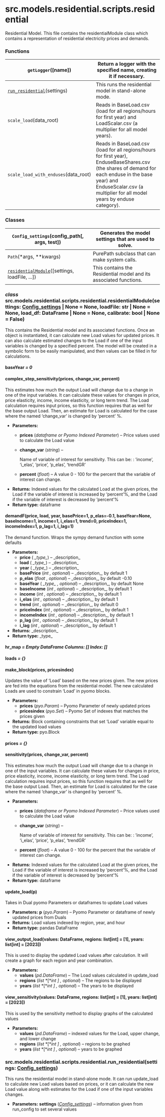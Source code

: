 # src.models.residential.scripts.residential

Residential Model.
This file contains the residentialModule class which contains a representation of residential
electricity prices and demands.

### Functions

| `getLogger`([name])                                                                        | Return a logger with the specified name, creating it if necessary.                                                                                                                                                          |
|--------------------------------------------------------------------------------------------|-----------------------------------------------------------------------------------------------------------------------------------------------------------------------------------------------------------------------------|
| [`run_residential`](#src.models.residential.scripts.residential.run_residential)(settings) | This runs the residential model in stand-alone mode.                                                                                                                                                                        |
| `scale_load`(data_root)                                                                    | Reads in BaseLoad.csv (load for all regions/hours for first year) and LoadScalar.csv (a multiplier for all model years).                                                                                                    |
| `scale_load_with_enduses`(data_root)                                                       | Reads in BaseLoad.csv (load for all regions/hours for first year), EnduseBaseShares.csv (the shares of demand for each enduse in the base year) and EnduseScalar.csv (a multiplier for all model years by enduse category). |

### Classes

| `Config_settings`(config_path[, args, test])                                                                    | Generates the model settings that are used to solve.              |
|-----------------------------------------------------------------------------------------------------------------|-------------------------------------------------------------------|
| `Path`(\*args, \*\*kwargs)                                                                                      | PurePath subclass that can make system calls.                     |
| [`residentialModule`](#src.models.residential.scripts.residential.residentialModule)([settings, loadFile, ...]) | This contains the Residential model and its associated functions. |

### *class* src.models.residential.scripts.residential.residentialModule(settings: [Config_settings](src.common.config_setup.md#src.common.config_setup.Config_settings) | None = None, loadFile: str | None = None, load_df: DataFrame | None = None, calibrate: bool | None = False)

This contains the Residential model and its associated functions. Once an object is
instantiated, it can calculate new Load values for updated prices. It can also calculate
estimated changes to the Load if one of the input variables is changed by a specified percent.
The model will be created in a symbolic form to be easily manipulated, and then values can be
filled in for calculations.

#### baseYear *= 0*

#### complex_step_sensitivity(prices, change_var, percent)

This estimates how much the output Load will change due to a change in one of the input
variables. It can calculate these values for changes in price, price elasticity, income,
income elasticity, or long term trend. The Load calculation requires input prices, so this
function requires that as well for the base output Load. Then, an estimate for Load is
calculated for the case where the named ‘change_var’ is changed by ‘percent’ %.

* **Parameters:**
  * **prices** (*dataframe* *or* *Pyomo Indexed Parameter*) – Price values used to calculate the Load value
  * **change_var** (*string*) – 

    Name of variable of interest for sensitivity. This can be:
    : ’income’, ‘i_elas’, ‘price’, ‘p_elas’, ‘trendGR’
  * **percent** (*float*) – A value 0 - 100 for the percent that the variable of interest can change.
* **Returns:**
  Indexed values for the calculated Load at the given prices, the Load if the variable
  of interest is increased by ‘percent’%, and the Load if the variable of interest is
  decreased by ‘percent’%
* **Return type:**
  dataframe

#### demandF(price, load, year, basePrice=1, p_elas=-0.1, baseYear=None, baseIncome=1, income=1, i_elas=1, trend=0, priceIndex=1, incomeIndex=1, p_lag=1, i_lag=1)

The demand function.  Wraps the sympy demand function with some defaults

* **Parameters:**
  * **price** ( *\_type_*) – \_description_
  * **load** ( *\_type_*) – \_description_
  * **year** ( *\_type_*) – \_description_
  * **basePrice** (*int* *,* *optional*) – \_description_, by default 1
  * **p_elas** (*float* *,* *optional*) – \_description_, by default -0.10
  * **baseYear** ( *\_type_* *,* *optional*) – \_description_, by default None
  * **baseIncome** (*int* *,* *optional*) – \_description_, by default 1
  * **income** (*int* *,* *optional*) – \_description_, by default 1
  * **i_elas** (*int* *,* *optional*) – \_description_, by default 1
  * **trend** (*int* *,* *optional*) – \_description_, by default 0
  * **priceIndex** (*int* *,* *optional*) – \_description_, by default 1
  * **incomeIndex** (*int* *,* *optional*) – \_description_, by default 1
  * **p_lag** (*int* *,* *optional*) – \_description_, by default 1
  * **i_lag** (*int* *,* *optional*) – \_description_, by default 1
* **Returns:**
  \_description_
* **Return type:**
  \_type_

#### hr_map *= Empty DataFrame Columns: [] Index: []*

#### loads *= {}*

#### make_block(prices, pricesindex)

Updates the value of ‘Load’ based on the new prices given.
The new prices are fed into the equations from the residential model.
The new calculated Loads are used to constrain ‘Load’ in pyomo blocks.

* **Parameters:**
  * **prices** (*pyo.Param*) – Pyomo Parameter of newly updated prices
  * **pricesindex** (*pyo.Set*) – Pyomo Set of indexes that matches the prices given
* **Returns:**
  Block containing constraints that set ‘Load’ variable equal to the updated load values
* **Return type:**
  pyo.Block

#### prices *= {}*

#### sensitivity(prices, change_var, percent)

This estimates how much the output Load will change due to a change in one of the input
variables. It can calculate these values for changes in price, price elasticity, income,
income elasticity, or long term trend. The Load calculation requires input prices, so this
function requires that as well for the base output Load. Then, an estimate for Load is
calculated for the case where the named ‘change_var’ is changed by ‘percent’ %.

* **Parameters:**
  * **prices** (*dataframe* *or* *Pyomo Indexed Parameter*) – Price values used to calculate the Load value
  * **change_var** (*string*) – 

    Name of variable of interest for sensitivity. This can be:
    : ’income’, ‘i_elas’, ‘price’, ‘p_elas’, ‘trendGR’
  * **percent** (*float*) – A value 0 - 100 for the percent that the variable of interest can change.
* **Returns:**
  Indexed values for the calculated Load at the given prices, the Load if the variable of
  interest is increased by ‘percent’%, and the Load if the variable of interest is
  decreased by ‘percent’%
* **Return type:**
  dataframe

#### update_load(p)

Takes in Dual pyomo Parameters or dataframes to update Load values

* **Parameters:**
  **p** (*pyo.Param*) – Pyomo Parameter or dataframe of newly updated prices from Duals
* **Returns:**
  Load values indexed by region, year, and hour
* **Return type:**
  pandas DataFrame

#### view_output_load(values: DataFrame, regions: list[int] = [1], years: list[int] = [2023])

This is used to display the updated Load values after calculation. It will create a
graph for each region and year combination.

* **Parameters:**
  * **values** (*pd.DataFrame*) – The Load values calculated in update_load
  * **regions** (*list* *[**int* *]* *,* *optional*) – The regions to be displayed
  * **years** (*list* *[**int* *]* *,* *optional*) – The years to be displayed

#### view_sensitivity(values: DataFrame, regions: list[int] = [1], years: list[int] = [2023])

This is used by the sensitivity method to display graphs of the calculated values

* **Parameters:**
  * **values** (*pd.DataFrame*) – indexed values for the Load, upper change, and lower change
  * **regions** (*list* *[**int* *]* *,* *optional*) – regions to be graphed
  * **years** (*list* *[**int* *]* *,* *optional*) – years to be graphed

### src.models.residential.scripts.residential.run_residential(settings: [Config_settings](src.common.config_setup.md#src.common.config_setup.Config_settings))

This runs the residential model in stand-alone mode. It can run update_load to calculate new
Load values based on prices, or it can calculate the new Load value along with estimates for
the Load if one of the input variables changes.

* **Parameters:**
  **settings** ([*Config_settings*](src.common.config_setup.md#src.common.config_setup.Config_settings)) – information given from run_config to set several values

